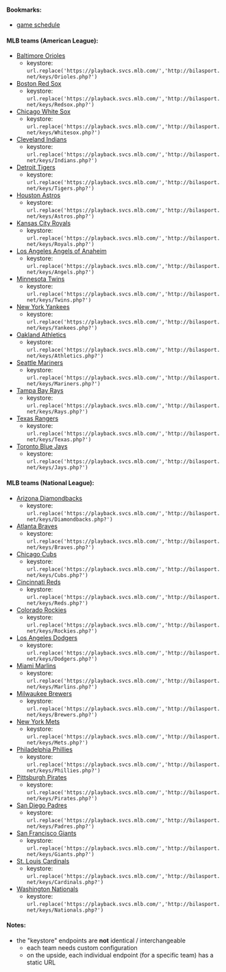 #### Bookmarks:

* [game schedule](http://bilasport.net/schedule.php)

#### MLB teams (American League):

* [Baltimore Orioles](http://bilasport.net/mlb/orioles.php)
  * keystore: `url.replace('https://playback.svcs.mlb.com/','http://bilasport.net/keys/Orioles.php?')`
* [Boston Red Sox](http://bilasport.net/mlb/redsox.php)
  * keystore: `url.replace('https://playback.svcs.mlb.com/','http://bilasport.net/keys/Redsox.php?')`
* [Chicago White Sox](http://bilasport.net/mlb/whitesox.php)
  * keystore: `url.replace('https://playback.svcs.mlb.com/','http://bilasport.net/keys/Whitesox.php?')`
* [Cleveland Indians](http://bilasport.net/mlb/indians.php)
  * keystore: `url.replace('https://playback.svcs.mlb.com/','http://bilasport.net/keys/Indians.php?')`
* [Detroit Tigers](http://bilasport.net/mlb/tigers.php)
  * keystore: `url.replace('https://playback.svcs.mlb.com/','http://bilasport.net/keys/Tigers.php?')`
* [Houston Astros](http://bilasport.net/mlb/astros.php)
  * keystore: `url.replace('https://playback.svcs.mlb.com/','http://bilasport.net/keys/Astros.php?')`
* [Kansas City Royals](http://bilasport.net/mlb/royals.php)
  * keystore: `url.replace('https://playback.svcs.mlb.com/','http://bilasport.net/keys/Royals.php?')`
* [Los Angeles Angels of Anaheim](http://bilasport.net/mlb/angels.php)
  * keystore: `url.replace('https://playback.svcs.mlb.com/','http://bilasport.net/keys/Angels.php?')`
* [Minnesota Twins](http://bilasport.net/mlb/twins.php)
  * keystore: `url.replace('https://playback.svcs.mlb.com/','http://bilasport.net/keys/Twins.php?')`
* [New York Yankees](http://bilasport.net/mlb/yankees.php)
  * keystore: `url.replace('https://playback.svcs.mlb.com/','http://bilasport.net/keys/Yankees.php?')`
* [Oakland Athletics](http://bilasport.net/mlb/athletics.php)
  * keystore: `url.replace('https://playback.svcs.mlb.com/','http://bilasport.net/keys/Athletics.php?')`
* [Seattle Mariners](http://bilasport.net/mlb/mariners.php)
  * keystore: `url.replace('https://playback.svcs.mlb.com/','http://bilasport.net/keys/Mariners.php?')`
* [Tampa Bay Rays](http://bilasport.net/mlb/rays.php)
  * keystore: `url.replace('https://playback.svcs.mlb.com/','http://bilasport.net/keys/Rays.php?')`
* [Texas Rangers](http://bilasport.net/mlb/texas.php)
  * keystore: `url.replace('https://playback.svcs.mlb.com/','http://bilasport.net/keys/Texas.php?')`
* [Toronto Blue Jays](http://bilasport.net/mlb/jays.php)
  * keystore: `url.replace('https://playback.svcs.mlb.com/','http://bilasport.net/keys/Jays.php?')`

#### MLB teams (National League):

* [Arizona Diamondbacks](http://bilasport.net/mlb/diamondbacks.php)
  * keystore: `url.replace('https://playback.svcs.mlb.com/','http://bilasport.net/keys/Diamondbacks.php?')`
* [Atlanta Braves](http://bilasport.net/mlb/braves.php)
  * keystore: `url.replace('https://playback.svcs.mlb.com/','http://bilasport.net/keys/Braves.php?')`
* [Chicago Cubs](http://bilasport.net/mlb/cubs.php)
  * keystore: `url.replace('https://playback.svcs.mlb.com/','http://bilasport.net/keys/Cubs.php?')`
* [Cincinnati Reds](http://bilasport.net/mlb/reds.php)
  * keystore: `url.replace('https://playback.svcs.mlb.com/','http://bilasport.net/keys/Reds.php?')`
* [Colorado Rockies](http://bilasport.net/mlb/rockies.php)
  * keystore: `url.replace('https://playback.svcs.mlb.com/','http://bilasport.net/keys/Rockies.php?')`
* [Los Angeles Dodgers](http://bilasport.net/mlb/dodgers.php)
  * keystore: `url.replace('https://playback.svcs.mlb.com/','http://bilasport.net/keys/Dodgers.php?')`
* [Miami Marlins](http://bilasport.net/mlb/marlins.php)
  * keystore: `url.replace('https://playback.svcs.mlb.com/','http://bilasport.net/keys/Marlins.php?')`
* [Milwaukee Brewers](http://bilasport.net/mlb/brewers.php)
  * keystore: `url.replace('https://playback.svcs.mlb.com/','http://bilasport.net/keys/Brewers.php?')`
* [New York Mets](http://bilasport.net/mlb/mets.php)
  * keystore: `url.replace('https://playback.svcs.mlb.com/','http://bilasport.net/keys/Mets.php?')`
* [Philadelphia Phillies](http://bilasport.net/mlb/phillies.php)
  * keystore: `url.replace('https://playback.svcs.mlb.com/','http://bilasport.net/keys/Phillies.php?')`
* [Pittsburgh Pirates](http://bilasport.net/mlb/pirates.php)
  * keystore: `url.replace('https://playback.svcs.mlb.com/','http://bilasport.net/keys/Pirates.php?')`
* [San Diego Padres](http://bilasport.net/mlb/padres.php)
  * keystore: `url.replace('https://playback.svcs.mlb.com/','http://bilasport.net/keys/Padres.php?')`
* [San Francisco Giants](http://bilasport.net/mlb/giants.php)
  * keystore: `url.replace('https://playback.svcs.mlb.com/','http://bilasport.net/keys/Giants.php?')`
* [St. Louis Cardinals](http://bilasport.net/mlb/cardinals.php)
  * keystore: `url.replace('https://playback.svcs.mlb.com/','http://bilasport.net/keys/Cardinals.php?')`
* [Washington Nationals](http://bilasport.net/mlb/nationals.php)
  * keystore: `url.replace('https://playback.svcs.mlb.com/','http://bilasport.net/keys/Nationals.php?')`

#### Notes:

* the "keystore" endpoints are __not__ identical / interchangeable
  * each team needs custom configuration
  * on the upside, each individual endpoint (for a specific team) has a static URL
